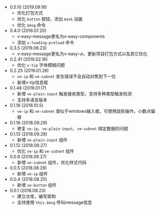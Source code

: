 + 0.5.10 (2019.09.16)
	+ 优化打包方式
	+ 优化 `button` 按钮，添加 `mask` 动画
	+ 优化 `$msg` 命令
+ 0.4.0 (2019.07.20)
    + v-easy-message更名为v-easy-components
    + 添加 `v-loading-preload` 命令
+ 0.3.5 (2019.06.23)
    + v-easy-message更名为v-easy-ui，更新项目打包方式以及其它优化
+ 0.2.41 (2019.02.16)
    + 优化 `v-tip` 字体模糊问题
+ 0.2.25 (2019.01.28)
    + `ve-ip` 和 `ve-subnet` 发生错误不会自动对焦到下一位
    + 新增v-tip信息框
+ 0.1.48 (2019.01.17)
    + 新增 `ve-plain-input` 触发接收类型，支持多种类型触发检测
    + 支持多语言版本
+ 0.1.18 (2018.10.5)
    + `ve-ip` 和 `ve-subnet` 类似于windows输入框，可使用鼠标操作，小数点偏移
+ 0.1.16 (2018.09.29)
    + 修复 `ve-ip`、`ve-plain-input`、`ve-subnet` 绑定数据的问题
+ 0.1.13 (2018.09.28)
    + 新增 `ve-plain-input` 组件
+ 0.1.12 (2018.09.27)
    + 优化 `ve-ip` 和 `ve-subnet` 组件
+ 0.0.8 (2018.09.27)
    + 新增 `ve-subnet` 组件，优化样式代码
+ 0.0.5 (2018.08.29)
    + 新增 `ve-ip` 组件
+ 0.0.4 (2018.08.25)
    + 新增 `ve-button` 组件
+ 0.0.1 (2018.08.23)
    + 建立仓库，编写架构
    + 支持使用 `this.$msg` 呼叫message信息